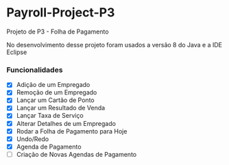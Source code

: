 # Payroll-Project-P3
Projeto de P3 - Folha de Pagamento

No desenvolvimento desse projeto foram usados a versão 8 do Java e a IDE Eclipse

### Funcionalidades
- [x] Adição de um Empregado
- [x] Remoção de um Empregado
- [x] Lançar um Cartão de Ponto
- [x] Lançar um Resultado de Venda
- [x] Lançar Taxa de Serviço
- [x] Alterar Detalhes de um Empregado
- [x] Rodar a Folha de Pagamento para Hoje
- [x] Undo/Redo
- [x] Agenda de Pagamento
- [ ] Criação de Novas Agendas de Pagamento
